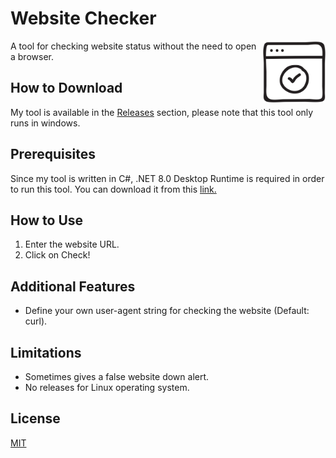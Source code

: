 # Website Checker
<img src="/checkbox.jpg?raw=true" width="100" align="right">
A tool for checking website status without the need to open a browser.

## How to Download

My tool is available in the [Releases](https://github.com/suryanarayanrenjith/Website-Checker/releases) section, please note that this tool only runs in windows.

## Prerequisites
Since my tool is written in C#, .NET 8.0 Desktop Runtime is required in order to run this tool. You can download it from this 
[link.](https://download.visualstudio.microsoft.com/download/pr/51bc18ac-0594-412d-bd63-18ece4c91ac4/90b47b97c3bfe40a833791b166697e67/windowsdesktop-runtime-8.0.3-win-x64.exe")
## How to Use
1) Enter the website URL.
2) Click on Check!
## Additional Features
- Define your own user-agent string for checking the website (Default: curl).
## Limitations
- Sometimes gives a false website down alert.
- No releases for Linux operating system.

## License

[MIT](https://github.com/suryanarayanrenjith/Website-Checker/blob/main/LICENSE)
